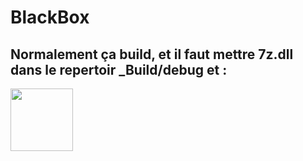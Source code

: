 # BlackBox

## Normalement ça build, et il faut mettre 7z.dll dans le repertoir _Build/debug et : 
<img src="[https://media.giphy.com/media/vFKqnCdLPNOKc/giphy.gif](https://cdn.discordapp.com/attachments/756431038766514181/1174438576071655464/image0.gif?ex=65679828&is=65552328&hm=e89832086623b36f00422ba469cec2d5520a52296e7d4d77627a4cf839646240&)" width="100" height="100" />
